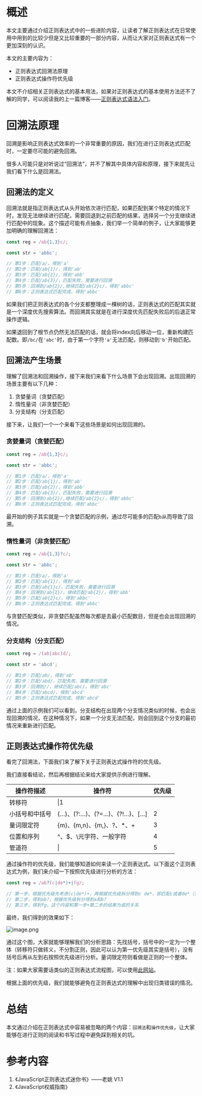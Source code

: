 # 概述

本文主要通过介绍正则表达式中的一些进阶内容，让读者了解正则表达式在日常使用中用到的比较少但是又比较重要的一部分内容，从而让大家对正则表达式有一个更加深刻的认识。

本文的主要内容为：

- 正则表达式回溯法原理
- 正则表达式操作符优先级

本文不介绍相关正则表达式的基本用法，如果对正则表达式的基本使用方法还不了解的同学，可以阅读我的上一篇博客——[正则表达式语法入门](https://juejin.im/post/5b42feade51d4519520e3e5d)。

# 回溯法原理

回溯是影响正则表达式效率的一个非常重要的原因，我们在进行正则表达式匹配时，一定要尽可能的避免回溯。

很多人可能只是对听说过“回溯法”，并不了解其中具体内容和原理，接下来就先让我们看下什么是回溯法。

## 回溯法的定义

回溯法就是指正则表达式从头开始依次进行匹配，如果匹配到某个特定的情况下时，发现无法继续进行匹配，需要回退到之前匹配的结果，选择另一个分支继续进行匹配中的现象。这个描述可能有点抽象，我们举一个简单的例子，让大家能够更加明确的理解回溯法：

```javascript
const reg = /ab{1,3}c/;

const str = 'abbc';

// 第1步：匹配/a/，得到'a'
// 第2步：匹配/ab{1}/，得到'ab'
// 第3步：匹配/ab{2}/，得到'abb'
// 第4步：匹配/ab{3}/，匹配失败，需要进行回溯
// 第5步：回溯到/ab{2}/,继续匹配/ab{2}c/，得到'abbc'
// 第6步：正则表达式匹配完成，得到'abbc'
```

如果我们把正则表达式的各个分支都整理成一棵树的话，正则表达式的匹配其实就是一个深度优先搜索算法。而回溯其实就是在进行深度优先匹配失败后的后退正常操作逻辑。

如果退回到了根节点仍然无法匹配的话，就会将index向后移动一位，重新构建匹配数。即`/bc/`在`'abc'`时，由于第一个字符`'a'`无法匹配，则移动到`'b'`开始匹配。

## 回溯法产生场景

理解了回溯法和回溯操作，接下来我们来看下什么场景下会出现回溯。出现回溯的场景主要有以下几种：

1. 贪婪量词（贪婪匹配）
2. 惰性量词（非贪婪匹配）
3. 分支结构（分支匹配）

接下来，让我们一个一个来看下这些场景是如何出现回溯的。

### 贪婪量词（贪婪匹配）

```javascript
const reg = /ab{1,3}c/;

const str = 'abbc';

// 第1步：匹配/a/，得到'a'
// 第2步：匹配/ab{1}/，得到'ab'
// 第3步：匹配/ab{2}/，得到'abb'
// 第4步：匹配/ab{3}/，匹配失败，需要进行回溯
// 第5步：回溯到/ab{2}/,继续匹配/ab{2}c/，得到'abbc'
// 第6步：正则表达式匹配完成，得到'abbc'
```

最开始的例子其实就是一个贪婪匹配的示例，通过尽可能多的匹配`b`从而导致了回溯。

### 惰性量词（非贪婪匹配）

```javascript
const reg = /ab{1,3}?c/;

const str = 'abbc';

// 第1步：匹配/a/，得到'a'
// 第2步：匹配/ab{1}/，得到'ab'
// 第3步：匹配/ab{1}c/，匹配失败，需要进行回溯
// 第4步：回溯到/ab{1}/，继续匹配/ab{2}/，得到'abb'
// 第5步：匹配/ab{2}c/，得到'abbc'
// 第6步：正则表达式匹配完成，得到'abbc'
```

与贪婪匹配类似，非贪婪匹配虽然每次都是去最小匹配数目，但是也会出现回溯的情况。

### 分支结构（分支匹配）

```javascript
const reg = /(ab|abc)d/;

const str = 'abcd';

// 第1步：匹配/ab/，得到'ab'
// 第2步：匹配/abd/，匹配失败，需要进行回溯
// 第3步：回溯到//，继续匹配/abc/，得到'abc'
// 第4步：匹配/abcd/，得到'abcd'
// 第5步：正则表达式匹配完成，得到'abcd'
```

通过上面的示例我们可以看到，分支结构在出现两个分支情况类似的时候，也会出现回溯的情况，在这种情况下，如果一个分支无法匹配，则会回到这个分支的最初情况来重新进行匹配。

## 正则表达式操作符优先级

看完了回溯法，下面我们来了解下关于正则表达式操作符的优先级。

我们直接看结论，然后再根据结论来给大家提供示例进行理解。

|操作符描述|操作符|优先级|
|---|---|---|
|转移符|\\|1|
|小括号和中括号|(…)、(?:…)、(?=…)、(?!…)、[…]|2|
|量词限定符|{m}、{m,n}、{m,}、?、*、+|3|
|位置和序列|^、$、\元字符、一般字符|4|
|管道符|\||5|

通过操作符的优先级，我们能够知道如何来读一个正则表达式。以下面这个正则表达式为例，我们来介绍一下按照优先级进行分析的方法：

```javascript
const reg = /ab?(c|de*)+|fg/;

// 第一步，根据优先级先考虑(c|de*)+，再根据优先级拆分得到c de*，即匹配c或者de*（注意，位置和序列的优先级高于管道符|，所以是c或de*而不是c或d和e*）
// 第二步，得到ab?，根据优先级拆分得到a和b?
// 第三步，得到fg，这个内容和第一步+第二步的结果为或的关系
```

最终，我们得到的效果如下：

![image.png](https://file.neixin.cn/pan/im/2/image/Al3HgrPo2bbQOvm8yVuoqUuUeSfpzzC9lGyyz4NzNWPrHE6TiJ2fNHV1AvfBYbSTnw?filename=image.png)

通过这个图，大家就能够理解我们的分析思路：先找括号，括号中的一定为一个整体（转移符只做转义，不分割正则，因此可以认为第一优先级其实是括号），没有括号后再从左到右按照优先级进行分析。量词限定符则看做是正则的一个整体。

注：如果大家需要话类似的正则表达式流程图，可以使用[此网站](https://jex.im/regulex/#!flags=i&re=)。

根据上面的优先级，我们就能够避免在正则表达式的理解中出现归类错误的情况。

# 总结

本文通过介绍在正则表达式中容易被忽略的两个内容：`回溯法`和`操作优先级`，让大家能够在进行正则的阅读和书写过程中避免踩到相关的坑。

# 参考内容

1. 《JavaScript正则表达式迷你书》——老姚 V1.1
2. 《JavaScript权威指南》